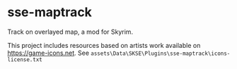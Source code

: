 # sse-maptrack
Track on overlayed map, a mod for Skyrim.

This project includes resources based on artists work available on https://game-icons.net. See
`assets\Data\SKSE\Plugins\sse-maptrack\icons-license.txt`

